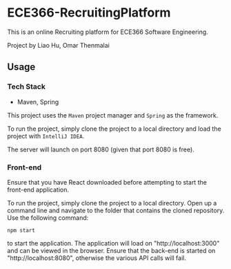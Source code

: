 # ECE366-RecruitingPlatform

This is an online Recruiting platform for ECE366 Software Engineering.

Project by Liao Hu, Omar Thenmalai

## Usage
### Tech Stack

- Maven, Spring

This project uses the `Maven` project manager and `Spring` as the framework.

To run the project, simply clone the project to a local directory and load the project with `IntelliJ IDEA`.

The server will launch on port 8080 (given that port 8080 is free).

### Front-end

Ensure that you have React downloaded before attempting to start the front-end application. 

To run the project, simply clone the project to a local directory. Open up a command line and navigate to the folder that contains the cloned repository. Use the following command:
```
npm start
```
to start the application. The application will load on "http://localhost:3000" and can be viewed in the browser. Ensure that the back-end is started on "http://localhost:8080", otherwise the various API calls will fail.


